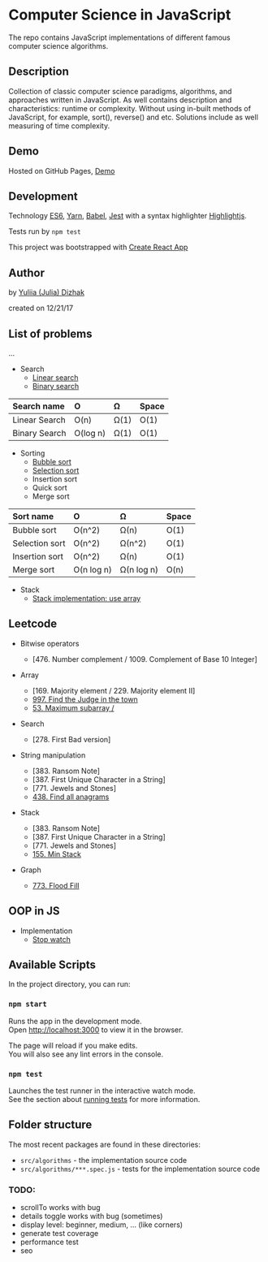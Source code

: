 # Computer Science in JavaScript
The repo contains JavaScript implementations of different famous computer science algorithms.

## Description
Collection of classic computer science paradigms, algorithms, and approaches written in JavaScript.
As well contains description and characteristics: runtime or complexity.
Without using in-built methods of JavaScript, for example, sort(), reverse() and etc.
Solutions include as well measuring of time complexity.

## Demo
Hosted on GitHub Pages, [Demo](https://julia-dizhak.github.io/javascript-algorithms/)

## Development
Technology
[ES6](http://es6-features.org/), [Yarn](https://yarnpkg.com/), [Babel](https://babeljs.io/), [Jest](https://facebook.github.io/jest/) with a syntax highlighter [Highlightjs](https://highlightjs.org/).

Tests run by `npm test`

This project was bootstrapped with [Create React App](https://github.com/facebook/create-react-app)

## Author

by [Yuliia (Julia) Dizhak](https://github.com/julia-dizhak)

created on 12/21/17

## List of problems

...
* Search
    * [Linear search](https://github.com/julia-dizhak/javascript-algorithms/blob/master/src/algorithms/search/find-index.js)
    * [Binary search](https://github.com/julia-dizhak/javascript-algorithms/blob/master/src/algorithms/search/binary-search.js)

| Search name       | O          | Ω      | Space  |
| :---              | :---       | :---   | :---   |
| Linear Search     | O(n)       | Ω(1)   | O(1)   |
| Binary Search     | O(log n)   | Ω(1)   | O(1)   |

* Sorting
    * [Bubble sort](https://github.com/julia-dizhak/javascript-algorithms/blob/master/src/algorithms/sorting/bubble-sort.js)
    * [Selection sort](https://github.com/julia-dizhak/javascript-algorithms/blob/master/src/algorithms/sorting/selection-sort.js)
    * Insertion sort
    * Quick sort
    * Merge sort

| Sort name       | O           | Ω          | Space  |
| :---            | :---        | :---       | :---   |
| Bubble sort     | O(n^2)      | Ω(n)       | O(1)   |
| Selection sort  | O(n^2)      | Ω(n^2)     | O(1)   |
| Insertion sort  | O(n^2)      | Ω(n)       | O(1)   |
| Merge sort      | O(n log n)  | Ω(n log n) | O(n)   |

* Stack
    * [Stack implementation: use array](https://github.com/julia-dizhak/javascript-algorithms/blob/master/src/algorithms/stack-queue/stack-use-array.js)


## Leetcode

* Bitwise operators
    * [476. Number complement / 1009. Complement of Base 10 Integer]
* Array
    * [169. Majority element / 229. Majority element II]
    * [997. Find the Judge in the town](https://github.com/julia-dizhak/javascript-algorithms/blob/master/src/leetcode/array/997-find-judge.js)
    * [53. Maximum subarray / ](https://github.com/julia-dizhak/javascript-algorithms/blob/master/src/leetcode/array/53-max-contiguous-subarray-sum.js)
* Search
    * [278. First Bad version]
    
* String manipulation
    * [383. Ransom Note]
    * [387. First Unique Character in a String]
    * [771. Jewels and Stones]
    * [438. Find all anagrams](https://github.com/julia-dizhak/javascript-algorithms/blob/master/src/leetcode/string-manipulation/438-find-all-anagrams.js)

* Stack
    * [383. Ransom Note]
    * [387. First Unique Character in a String]
    * [771. Jewels and Stones]
    * [155. Min Stack](https://github.com/julia-dizhak/javascript-algorithms/blob/master/src/leetcode/stack/155-min-stack.js)

* Graph
    * [773. Flood Fill](https://github.com/julia-dizhak/javascript-algorithms/blob/master/src/leetcode/graph/dfs/773-flood-fill.js)


## OOP in JS

* Implementation
    * [Stop watch](https://github.com/julia-dizhak/javascript-algorithms/blob/master/src/oop/stop-watch.js)


## Available Scripts

In the project directory, you can run:

### `npm start`

Runs the app in the development mode.<br />
Open [http://localhost:3000](http://localhost:3000) to view it in the browser.

The page will reload if you make edits.<br />
You will also see any lint errors in the console.

### `npm test`

Launches the test runner in the interactive watch mode.<br />
See the section about [running tests](https://facebook.github.io/create-react-app/docs/running-tests) for more information.


## Folder structure
The most recent packages are found in these directories:

* `src/algorithms` - the implementation source code
* `src/algorithms/***.spec.js` - tests for the implementation source code


### TODO:
  * scrollTo works with bug
  * details toggle works with bug (sometimes)
  * display level: beginner, medium, ... (like corners)
  * generate test coverage
  * performance test
  * seo
